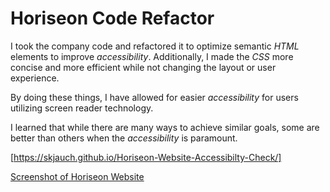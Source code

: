 # Horiseon Code Refactor

I took the company code and refactored it to optimize semantic *HTML* elements to improve *accessibility*.  Additionally, I made the *CSS* more concise and more efficient while not changing the layout or user experience.  

By doing these things, I have allowed for easier *accessibility* for users utilizing screen reader technology.

I learned that while there are many ways to achieve similar goals, some are better than others when the *accessibility* is paramount. 

[https://skjauch.github.io/Horiseon-Website-Accessibilty-Check/]

[Screenshot of Horiseon Website](assets/images/Horiseon%20Website%20Accessibilty-Jauch.png)

